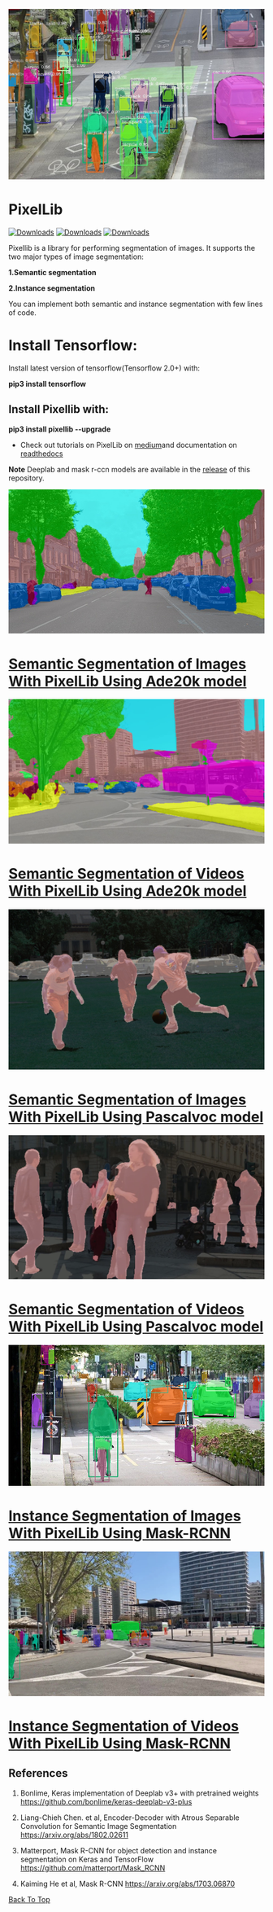 ![alt_test1](instance_mask/cover.jpg)
# PixelLib 

[![Downloads](https://pepy.tech/badge/pixellib)](https://pepy.tech/project/pixellib)  [![Downloads](https://pepy.tech/badge/pixellib/month)](https://pepy.tech/project/pixellib/month)  [![Downloads](https://pepy.tech/badge/pixellib/week)](https://pepy.tech/project/pixellib/week)

Pixellib is a library for performing segmentation of images. It supports the two major types of image segmentation: 

**1.Semantic segmentation**

**2.Instance segmentation**

You can implement both semantic and instance segmentation with few lines of code.

# Install Tensorflow:

Install latest version of tensorflow(Tensorflow 2.0+) with:

**pip3 install tensorflow**


## Install Pixellib with:
**pip3 install pixellib --upgrade**

* Check out tutorials on PixelLib on [medium](https://medium.com/@olafenwaayoola/image-segmentation-with-six-lines-0f-code-acb870a462e8)and documentation on [readthedocs](https://pixellib.readthedocs.io/en/latest/)


**Note** Deeplab and mask r-ccn models are available  in the [release](https://github.com/ayoolaolafenwa/PixelLib/releases) of this repository.


![alt_test1](Images/ade_overlay.jpg)
# [Semantic Segmentation of Images With PixelLib Using Ade20k model](Tutorials/image_ade20k.md)

![alt_test1](Images/ade.png)
# [Semantic Segmentation of Videos With PixelLib Using Ade20k model](Tutorials/video_ade20k.md)

![alt_test3](Images/pascal.jpg)
# [Semantic Segmentation of Images With PixelLib Using Pascalvoc model](Tutorials/image_pascalvoc.md)

![alt_test1](Images/voc.png)
# [Semantic Segmentation of Videos With PixelLib Using Pascalvoc model](Tutorials/video_pascalvoc.md)


![alt_test1](instance_mask/result2.jpg)
# [Instance Segmentation of Images With PixelLib Using Mask-RCNN](Tutorials/image_instance.md)

![alt_test1](Images/ins.png)
# [Instance Segmentation of Videos With PixelLib Using Mask-RCNN](Tutorials/video_instance.md)


## References
1. Bonlime, Keras implementation of Deeplab v3+ with pretrained weights  https://github.com/bonlime/keras-deeplab-v3-plus

2. Liang-Chieh Chen. et al, Encoder-Decoder with Atrous Separable Convolution for Semantic Image Segmentation https://arxiv.org/abs/1802.02611

3. Matterport, Mask R-CNN for object detection and instance segmentation on Keras and TensorFlow https://github.com/matterport/Mask_RCNN

4. Kaiming He et al, Mask R-CNN https://arxiv.org/abs/1703.06870

[Back To Top](#pixellib)
